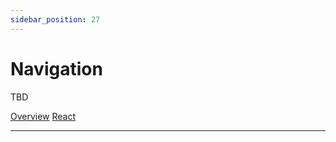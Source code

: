 ```yaml
---
sidebar_position: 27
---
```


# Navigation

TBD

<a href='./index.md'> Overview</a>
<a href='./react.md'> React</a>
__________________________________________________________________________________